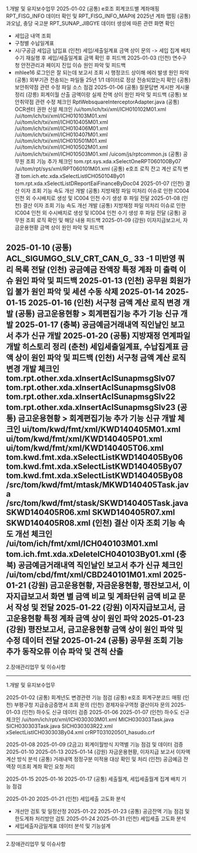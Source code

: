 1.개발 및 유지보수업무
2025-01-02
(공통) e호조 회계코드별 계좌매핑 RPT_FISG_INFO 데이터 확인 및 RPT_FISG_INFO_MAP에 2025년 계좌 맵핑
(공통) 과오납, 충당 국고분 RPT_SUNAP_JIBGYE 데이터 생성에 따른 관련 화면 확인
 - 세입금 내역 조회
- 구청별 수납일계표
- 시/구공금 세입금 납입표
(인천) 세입/세출일계표 금액 상이 문의 -> 세입 집계 배치 수기 재실행 후 세입/세출일계표 금액 확인 후 피드백
2025-01-03
(인천) 연수구청 안전관리과 페이지 진입 이슈 원인 파악 및 피드백  
- mhlee16 로그인은 잘 되는데 보고서 조회 시 행정코드 상이해 에러 발생 원인 파악
(공통) 외부기관 전송되는 파일들 25년 1/1 데이터로 정상 전송되었는지 확인
(공통) 보안취약점 관련 수정 파일 소스 점검
2025-01-06
(공통) 질문답변 게시판 게시물 정리
(강릉) 회계이월 산출 금액이랑 실제 잔액 상이 원인 파악 및 피드백
(공통) 보안취약점 관련 수정 체크인
RptWebsquareInterceptorAdapter.java
(공통) OCR센터 권한 신설 체크인
/ui/tom/ich/txi/xml/ICH010102M01.xml 
/ui/tom/ich/txi/xml/ICH010103M01.xml
/ui/tom/ich/txi/xml/ICH010405M01.xml 
/ui/tom/ich/txi/xml/ICH010406M01.xml
/ui/tom/ich/txi/xml/ICH010407M01.xml
/ui/tom/ich/txi/xml/ICH010501M01.xml 
/ui/tom/ich/txi/xml/ICH010502M01.xml
/ui/tom/ich/txi/xml/ICH010503M01.xml
/uicom/js/rptcommon.js
(공통) 공무원 조회 기능 추가 체크인
tom.rpt.sys.xda.xSelectOneRPT060100By07
/ui/tom/rpt/sys/xml/RPT060101M01.xml
(공통) e호조 로직 잔고 계산 로직 변경
tom.ich.etc.xda.xSelectListICH050104By01
tom.rpt.xda.xSelectListDReportEaiFinanceByDoc04
2025-01-07
(인천) 결산 이자 조회 기능 속도 개선 개발
(공통) 지방재정 파일 미처리 이슈로 인한 IC004 인천 외 수시배치로 생성 및 IC004 인천 수기 생성 후 파일 전달
2025-01-08
(인천) 결산 이자 조회 기능 속도 개선 개발
(공통) 지방재정 파일 미처리 이슈로 인한 IC004 인천 외 수시배치로 생성 및 IC004 인천 수기 생성 후 파일 전달
(공통) 공무원 조회 로직 확인 및 해당 내용 피드백
2025-01-09
(강원) 이자지급보고서, 자금운용현황 금액 상이 원인 파악 및 피드백
         
2025-01-10
(공통) ACL_SIGUMGO_SLV_CRT_CAN_G_ 33 -1 미반영 쿼리 목록 전달
(인천) 공금예금 잔액장 특정 계좌 미 출력 이슈 원인 파악 및 피드백
2025-01-13
(인천) 공무원 회원가입 불가 원인 파악 및 세션 수동 삭제
2025-01-14
2025-01-15
2025-01-16
(인천) 서구청 금액 계산 로직 변경 개발
(공통) 금고운용현황 > 회계편집기능 추가 기능 신규 개발
2025-01-17
(충북) 공금예금거래내역 직인날인 보고서 추가 신규 개발
2025-01-20 
(공통) 지방재정 연계파일 개발 히스토리 정리
(춘천) 세입세출일계표, 수납집계표 금액 상이 원인 파악 및 피드백
(인천) 서구청 금액 계산 로직 변경 개발 체크인
tom.rpt.other.xda.xInsertAclSunapmsgSlv07
tom.rpt.other.xda.xInsertAclSunapmsgSlv08
tom.rpt.other.xda.xInsertAclSunapmsgSlv22
tom.rpt.other.xda.xInsertAclSunapmsgSlv23
(공통) 금고운용현황 > 회계편집기능 추가 기능 신규 개발 체크인
ui/tom/kwd/fmt/xml/KWD140405M01.xml
ui/tom/kwd/fmt/xml/KWD140405P01.xml
ui/tom/kwd/fmt/xml/KWD140405T06.xml
tom.kwd.fmt.xda.xSelectListKWD140405By06
tom.kwd.fmt.xda.xSelectListKWD140405By07
tom.kwd.fmt.xda.xSelectListKWD140405By08
/src/tom/kwd/fmt/mtask/MKWD140405Task.java
/src/tom/kwd/fmt/stask/SKWD140405Task.java
SKWD140405R06.xml
SKWD140405R07.xml
SKWD140405R08.xml
(인천) 결산 이자 조회 기능 속도 개선 체크인
/ui/tom/ich/fmt/xml/ICH040103M01.xml
tom.ich.fmt.xda.xDeleteICH040103By01.xml
(충북) 공금예금거래내역 직인날인 보고서 추가 신규 체크인
/ui/tom/cbd/fmt/xml/CBD240101M01.xml
2025-01-21 
(강원) 금고운용현황, 자금운용현황, 평잔보고서, 이자지급보고서 화면 별 금액 비교 및 계좌단위 금액 비교 문서 작성 및 전달
2025-01-22
(강원) 이자지급보고서, 금고운용현황 특정 계좌 금액 상이 원인 파악
2025-01-23
(강원) 평잔보고서, 금고운용현황 금액 상이 원인 파악 및 수정 데이터 전달
2025-01-24
(공통) 공무원 조회 기능 추가 동작오류 이슈 파악 및 견적 산출
-----------------------------------------------------------------------------------------------------------------
2.장애관리업무 및 이슈사항




 

---------------------------------------------------------------------------------------------------------------------

1.개발 및 유지보수업무

2025-01-02
(공통) 회계년도 변경관련 기능 점검
(공통) e호조 회계구분코드 매핑
(인천) 부평구청 지급송금증명서 조회 문의
(인천) 경제자유구역청 결산이자 문의
2025-01-03 
(인천) 하수도 신규 데이터 검증 
2025-01-06 
2025-01-07
(인천) 하수도 신규 체크인 
/ui/tom/ich/rpt/xml/ICH030303M01.xml
MICH030303Task.java
SICH030303Task.java
SICH030303R22.xml
xSelectListICH030303By04.xml
crRPT031020501_hasudo.crf



2025-01-08
2025-01-09
(2금고) 회계이월방식 지역별 기능 점검 및 데이터 검증
2025-01-10
2025-01-13
2025-01-14
(강원) 자금운용현황, 이자지급 보고서 이자액 계산 방식 분석
(공통) 거래내역 정정구분 미적용 대상 확인 및 처리
(인천) 공금예금 잔액장 미조회 계좌 확인 요청 처리

2025-01-15
2025-01-16
2025-01-17
(공통) 세출월계, 세입세출월계 집계 배치 기능 점검

2025-01-20
2025-01-21
(인천) 세입세출 고도화 분석
- 개선안 검토 및 일정산정
2025-01-22
2025-01-23
(공통) 공금잔액 기능 점검 및 한도계좌 처리방안 검토
2025-01-24
2025-01-31
(인천) 세입세출 고도화 분석
- 세입세출자금일계표 데이터 분석 및 기능설계
-----------------------------------------------------------------------------------------------------------------
2.장애관리업무 및 이슈사항




 